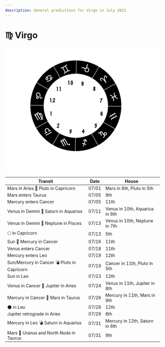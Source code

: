 ```yaml
---
description: General predictions for Virgo in July 2022
---
```


# ♍ Virgo

![](<../../../.gitbook/assets/virgo (1).png>)



| Transit                                     | Date  | House                          |
| ------------------------------------------- | ----- | ------------------------------ |
| Mars in Aries 🔲 Pluto in Capricorn         | 07/01 | Mars in 8th, Pluto in 5th      |
| Mars enters Taurus                          | 07/05 | 9th                            |
| Mercury enters Cancer                       | 07/05 | 11th                           |
| Venus in Gemini 🔺 Saturn in Aquarius       | 07/11 | Venus in 10th, Aquarius in 6th |
| Venus in Gemini 🔲 Neptune in Pisces        | 07/13 | Venus in 10th, Neptune in 7th  |
|  🌕 in Capricorn                            | 07/13 | 5th                            |
| Sun 🖤 Mercury in Cancer                    | 07/16 | 11th                           |
| Venus enters Cancer                         | 07/18 | 11th                           |
| Mercury enters Leo                          | 07/19 | 12th                           |
| Sun/Mercury in Cancer 💣 Pluto in Capricorn | 07/19 | Cancer in 11th, Pluto in 5th   |
| Sun in Leo                                  | 07/23 | 12th                           |
| Venus in Cancer 🔲 Jupiter in Aries         | 07/24 | Venus in 11th, Jupiter in 8th  |
| Mercury in Cancer 🔲 Mars in Taurus         | 07/26 | Mercury in 11th, Mars in 9th   |
| 🌑 in Leo                                   | 07/28 | 12th                           |
| Jupiter retrograde in Aries                 | 07/29 | 8th                            |
| Mercury in Leo 💣 Saturn in Aquarius        | 07/31 | Mercury in 12th, Saturn in 6th |
| Mars 🖤 Uranus and North Node in Taurus     | 07/31 | 9th                            |





###
